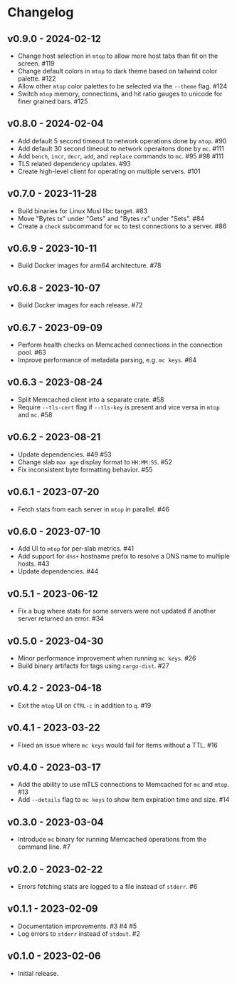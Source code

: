 # Changelog

## v0.9.0 - 2024-02-12

- Change host selection in `mtop` to allow more host tabs than fit on the
  screen. #119
- Change default colors in `mtop` to dark theme based on tailwind color
  palette. #122
- Allow other `mtop` color palettes to be selected via the `--theme` flag. #124
- Switch `mtop` memory, connections, and hit ratio gauges to unicode for finer
  grained bars. #125

## v0.8.0 - 2024-02-04

- Add default 5 second timeout to network operations done by `mtop`. #90
- Add default 30 second timeout to network operaitons done by `mc`. #111
- Add `bench`, `incr`, `decr`, `add`, and `replace` commands to `mc`. #95 #98 #111
- TLS related dependency updates. #93
- Create high-level client for operating on multiple servers. #101

## v0.7.0 - 2023-11-28

- Build binaries for Linux Musl libc target. #83
- Move "Bytes tx" under "Gets" and "Bytes rx" under "Sets". #84
- Create a `check` subcommand for `mc` to test connections to a server. #86

## v0.6.9 - 2023-10-11

- Build Docker images for arm64 architecture. #78

## v0.6.8 - 2023-10-07

- Build Docker images for each release. #72

## v0.6.7 - 2023-09-09

- Perform health checks on Memcached connections in the connection pool. #63
- Improve performance of metadata parsing, e.g. `mc keys`. #64

## v0.6.3 - 2023-08-24

- Split Memcached client into a separate crate. #58
- Require `--tls-cert` flag if `--tls-key` is present and vice versa in `mtop` and `mc`. #58

## v0.6.2 - 2023-08-21

- Update dependencies. #49 #53
- Change slab `max age` display format to `HH:MM:SS`. #52
- Fix inconsistent byte formatting behavior. #55

## v0.6.1 - 2023-07-20

- Fetch stats from each server in `mtop` in parallel. #46

## v0.6.0 - 2023-07-10

- Add UI to `mtop` for per-slab metrics. #41
- Add support for `dns+` hostname prefix to resolve a DNS name to multiple hosts. #43
- Update dependencies. #44

## v0.5.1 - 2023-06-12

- Fix a bug where stats for some servers were not updated if another server returned an error. #34

## v0.5.0 - 2023-04-30

- Minor performance improvement when running `mc keys`. #26
- Build binary artifacts for tags using `cargo-dist`. #27

## v0.4.2 - 2023-04-18

- Exit the `mtop` UI on `CTRL-c` in addition to `q`. #19

## v0.4.1 - 2023-03-22

- Fixed an issue where `mc keys` would fail for items without a TTL. #16

## v0.4.0 - 2023-03-17

- Add the ability to use mTLS connections to Memcached for `mc` and `mtop`. #13
- Add `--details` flag to `mc keys` to show item expiration time and size. #14

## v0.3.0 - 2023-03-04

- Introduce `mc` binary for running Memcached operations from the command line. #7

## v0.2.0 - 2023-02-22

- Errors fetching stats are logged to a file instead of `stderr`. #6

## v0.1.1 - 2023-02-09

- Documentation improvements. #3 #4 #5
- Log errors to `stderr` instead of `stdout`. #2

## v0.1.0 - 2023-02-06

- Initial release.
